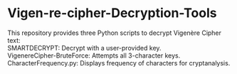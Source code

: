 # Vigen-re-cipher-Decryption-Tools
This repository provides three Python scripts to decrypt Vigenère Cipher text:  
SMARTDECRYPT: Decrypt with a user-provided key.  
VigenereCipher-BruteForce: Attempts all 3-character keys.  
CharacterFrequency.py: Displays frequency of characters for cryptanalysis.
